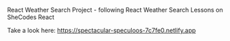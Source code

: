 React Weather Search Project - following React Weather Search Lessons on SheCodes React

Take a look here: https://spectacular-speculoos-7c7fe0.netlify.app
